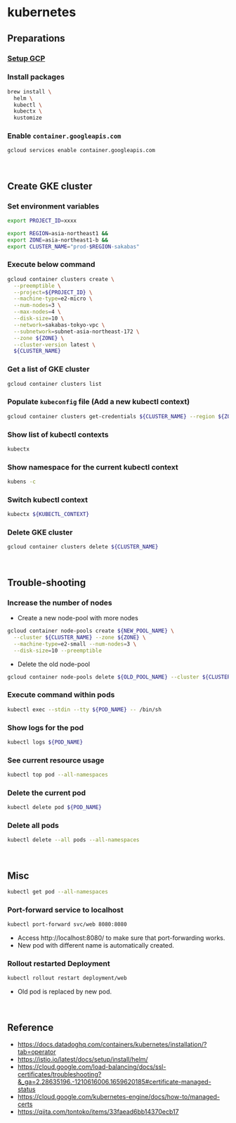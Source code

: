 # kubernetes
## Preparations
### [Setup GCP](https://github.com/yumaeda/gcp/blob/main/README.md)
### Install packages
```sh
brew install \
  helm \
  kubectl \
  kubectx \
  kustomize
```
### Enable `container.googleapis.com`
```zsh
gcloud services enable container.googleapis.com
```

&nbsp;

## Create GKE cluster
### Set environment variables
```zsh
export PROJECT_ID=xxxx
```
```zsh
export REGION=asia-northeast1 &&
export ZONE=asia-northeast1-b &&
export CLUSTER_NAME="prod-$REGION-sakabas"
```
### Execute below command
```zsh
gcloud container clusters create \
  --preemptible \
  --project=${PROJECT_ID} \
  --machine-type=e2-micro \
  --num-nodes=3 \
  --max-nodes=4 \
  --disk-size=10 \
  --network=sakabas-tokyo-vpc \
  --subnetwork=subnet-asia-northeast-172 \
  --zone ${ZONE} \
  --cluster-version latest \
  ${CLUSTER_NAME}
```
### Get a list of GKE cluster
```zsh
gcloud container clusters list
```
### Populate `kubeconfig` file (Add a new kubectl context)
```zsh
gcloud container clusters get-credentials ${CLUSTER_NAME} --region ${ZONE} --project ${PROJECT_ID}
```
### Show list of kubectl contexts
```zsh
kubectx
```
### Show namespace for the current kubectl context
```zsh
kubens -c
```
### Switch kubectl context
```zsh
kubectx ${KUBECTL_CONTEXT}
```

### Delete GKE cluster
```zsh
gcloud container clusters delete ${CLUSTER_NAME}
```

&nbsp;

## Trouble-shooting
### Increase the number of nodes
- Create a new node-pool with more nodes
```zsh
gcloud container node-pools create ${NEW_POOL_NAME} \
  --cluster ${CLUSTER_NAME} --zone ${ZONE} \
  --machine-type=e2-small --num-nodes=3 \
  --disk-size=10 --preemptible
```
- Delete the old node-pool
```zsh
gcloud container node-pools delete ${OLD_POOL_NAME} --cluster ${CLUSTER_NAME} --zone ${ZONE}
```
### Execute command within pods
```zsh
kubectl exec --stdin --tty ${POD_NAME} -- /bin/sh
```
### Show logs for the pod
```zsh
kubectl logs ${POD_NAME}
```
### See current resource usage
```zsh
kubectl top pod --all-namespaces
```
### Delete the current pod
```zsh
kubectl delete pod ${POD_NAME}
```
### Delete all pods
```zsh
kubectl delete --all pods --all-namespaces
```

&nbsp;

## Misc
```zsh
kubectl get pod --all-namespaces
```
### Port-forward service to localhost
```zsh
kubectl port-forward svc/web 8080:8080
```
- Access http://localhost:8080/ to make sure that port-forwarding works.
- New pod with different name is automatically created.
### Rollout restarted Deployment
```zsh
kubectl rollout restart deployment/web
```
- Old pod is replaced by new pod.

&nbsp;

## Reference
- https://docs.datadoghq.com/containers/kubernetes/installation/?tab=operator
- https://istio.io/latest/docs/setup/install/helm/
- https://cloud.google.com/load-balancing/docs/ssl-certificates/troubleshooting?&_ga=2.28635196.-1210616006.1659620185#certificate-managed-status
- https://cloud.google.com/kubernetes-engine/docs/how-to/managed-certs
- https://qiita.com/tontoko/items/33faead6bb14370ecb17

